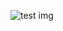 ![test img](https://ci.flightcar.com:8082/status/badge/68747470733a2f2f6769746875622e636f6d2f666c696768746361722f666c69676874636172/staging?cache=False)
